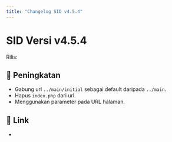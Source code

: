 ```yaml
---
title: "Changelog SID v4.5.4"
---
```


# SID Versi v4.5.4

Rilis: 

## :rocket: Peningkatan
- Gabung url `../main/initial` sebagai default daripada `../main`.
- Hapus `index.php` dari url.
- Menggunakan parameter pada URL halaman.

## :link: Link
- 
